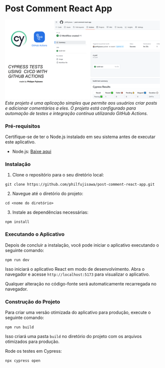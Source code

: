 # Post Comment React App
![projeto1](assets/post-comment-react-app.png)
_Este projeto é uma aplicação simples que permite aos usuários criar posts e adicionar comentários a eles. O projeto está configurado para automação de testes e integração contínua utilizando GitHub Actions._

### Pré-requisitos

Certifique-se de ter o Node.js instalado em seu sistema antes de executar este aplicativo.

- Node.js: [Baixe aqui](https://nodejs.org)

### Instalação

1. Clone o repositório para o seu diretório local:

```
git clone https://github.com/philfujisawa/post-comment-react-app.git
```
2. Navegue até o diretório do projeto:

```
cd <nome do diretório>
```
3. Instale as dependências necessárias:
```
npm install
```

### Executando o Aplicativo

Depois de concluir a instalação, você pode iniciar o aplicativo executando o seguinte comando:
```
npm run dev
```
Isso iniciará o aplicativo React em modo de desenvolvimento. Abra o navegador e acesse `http://localhost:5173` para visualizar o aplicativo.

Qualquer alteração no código-fonte será automaticamente recarregada no navegador.


### Construção do Projeto

Para criar uma versão otimizada do aplicativo para produção, execute o seguinte comando:

```
npm run build
```
Isso criará uma pasta `build` no diretório do projeto com os arquivos otimizados para produção.

Rode os testes em Cypress:
```
npx cypress open
```

